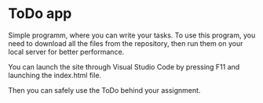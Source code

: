 # ToDo app

Simple programm, where you can write your tasks.
To use this program, you need to download all the files from the repository, then run them on your local server for better performance.

You can launch the site through Visual Studio Code by pressing F11 and launching the index.html file.

Then you can safely use the ToDo behind your assignment.
